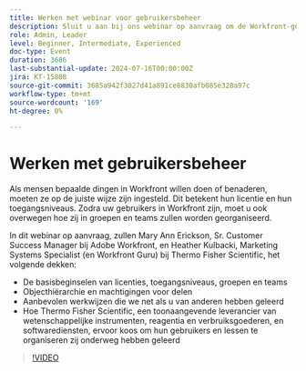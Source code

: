 ```yaml
---
title: Werken met webinar voor gebruikersbeheer
description: Sluit u aan bij ons webinar op aanvraag om de Workfront-gebruikersinstellingen en -organisatie onder de knie te krijgen. Leer van Thermo Fisher Wetenschappelijke en de deskundigen van Adobe Workfront over vergunningen, toegangsniveaus, groepen, teams, objecten hiërarchie, het delen van toestemmingen, en beste praktijken voor effectief gebruikersbeheer.
role: Admin, Leader
level: Beginner, Intermediate, Experienced
doc-type: Event
duration: 3686
last-substantial-update: 2024-07-16T00:00:00Z
jira: KT-15808
source-git-commit: 3685a942f3027d41a891ce8830afb085e328a97c
workflow-type: tm+mt
source-wordcount: '169'
ht-degree: 0%

---
```



# Werken met gebruikersbeheer

Als mensen bepaalde dingen in Workfront willen doen of benaderen, moeten ze op de juiste wijze zijn ingesteld. Dit betekent hun licentie en hun toegangsniveaus. Zodra uw gebruikers in Workfront zijn, moet u ook overwegen hoe zij in groepen en teams zullen worden georganiseerd.

In dit webinar op aanvraag, zullen Mary Ann Erickson, Sr. Customer Success Manager bij Adobe Workfront, en Heather Kulbacki, Marketing Systems Specialist (en Workfront Guru) bij Thermo Fisher Scientific, het volgende dekken:

* De basisbeginselen van licenties, toegangsniveaus, groepen en teams
* Objecthiërarchie en machtigingen voor delen
* Aanbevolen werkwijzen die we net als u van anderen hebben geleerd
* Hoe Thermo Fisher Scientific, een toonaangevende leverancier van wetenschappelijke instrumenten, reagentia en verbruiksgoederen, en softwarediensten, ervoor koos om hun gebruikers en lessen te organiseren zij onderweg hebben geleerd

>[!VIDEO](https://video.tv.adobe.com/v/3431001/?learn=on)
